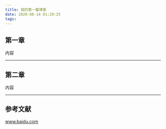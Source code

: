 ```yaml
---
title: 我的第一篇博客
date: 2020-08-14 01:29:25
tags:
---
```



## 第一章

内容

---

## 第二章


内容

---

## 参考文献

www.baidu.com

